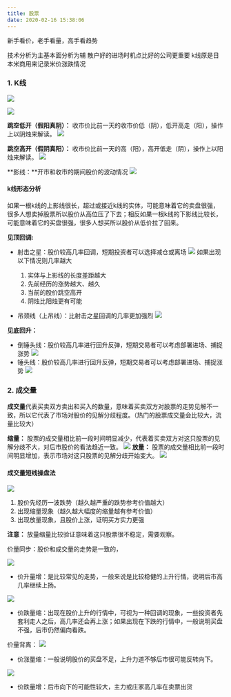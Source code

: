 ```yaml
---
title: 股票
date: 2020-02-16 15:38:06
---
```


新手看价，老手看量，高手看趋势


技术分析为主基本面分析为辅
散户好的进场时机点比好的公司更重要
k线原是日本米商用来记录米价涨跌情况

### 1. K线
![](/img/阴烛阳烛.png)

![](/img/跳空.png)


**跳空低开（假阳真阴）：** 收市价比前一天的收市价低（阴），低开高走（阳），操作上以阴烛来解读。
![](/img/假阳真阴.png)


**跳空高开（假阴真阳）：** 收市价比前一天的高（阳），高开低走（阴），操作上以阳烛来解读。
![](/img/假阴真阳.png)


**影线：**开市和收市的期间股价的波动情况
![](/img/影线.png)


#### k线形态分析
如果一根k线的上影线很长，超过或接近k线的实体，可能意味着它的卖盘很强，很多人想卖掉股票所以股价从高位压了下去；相反如果一根k线的下影线比较长，可能意味着它的买盘很强，很多人想买所以股价从低价拉了回来。

**见顶回调:**
* 射击之星：股价较高几率回调，短期投资者可以选择减仓或离场
![](/img/射击之星.png)
	如果出现以下情况则几率越大
	1. 实体与上影线的长度差距越大
	2. 先前经历的涨势越大、越久
	3. 当前的股价跳空高开
	4. 阴烛比阳烛更有可能


* 吊颈线（上吊线）：比射击之星回调的几率更加强烈
![](/img/吊颈线.png)

**见底回升：**
* 倒锤头线：股价较高几率进行回升反弹，短期交易者可以考虑部署进场、捕捉涨势
![](/img/倒锤头线.png)
* 锤头线：股价较高几率进行回升反弹，短期交易者可以考虑部署进场、捕捉涨势
![](/img/锤头线.png)




### 2. 成交量

**成交量**代表买卖双方卖出和买入的数量，意味着买卖双方对股票的走势见解不一致，所以它代表了市场对股价的见解分歧程度。（热门的股票成交量会比较大，流量比较大）

**缩量：** 股票的成交量相比前一段时间明显减少，代表着买卖双方对这只股票的见解分歧不大，对后市股价的看法趋近一致。
![](/img/缩量.png)
**放量：** 股票的成交量相比前一段时间明显增加，表示市场对这只股票的见解分歧开始变大。
![](/img/放量.png)


#### 成交量短线操盘法
![](/img/放量缩量分析法.png)
1. 股价先经历一波跌势（越久越严重的跌势参考价值越大）
2. 出现缩量现象（越久越大幅度的缩量越有参考价值）
3. 出现放量现象，且股价上涨，证明买方实力更强

**注意：** 放量缩量比较验证意味着这只股票很不稳定，需要观察。

价量同步：股价和成交量的走势是一致的，

![](/img/价升量增.png)
* 价升量增：是比较常见的走势，一般来说是比较稳健的上升行情，说明后市高几率继续上扬。


![](/img/价跌量缩.png)
* 价跌量缩：出现在股价上升的行情中，可视为一种回调的现象，一些投资者先套利走人之后，高几率还会再上涨；如果出现在下跌的行情中，一般说明买盘不强，后市仍然偏向看跌。




价量背离：
![](/img/价涨量缩.png)
* 价涨量缩：一般说明股价的买盘不足，上升力道不够后市很可能反转向下。

![](/img/价跌量增.png)
* 价跌量增：后市向下的可能性较大，主力或庄家高几率在卖票出货





























